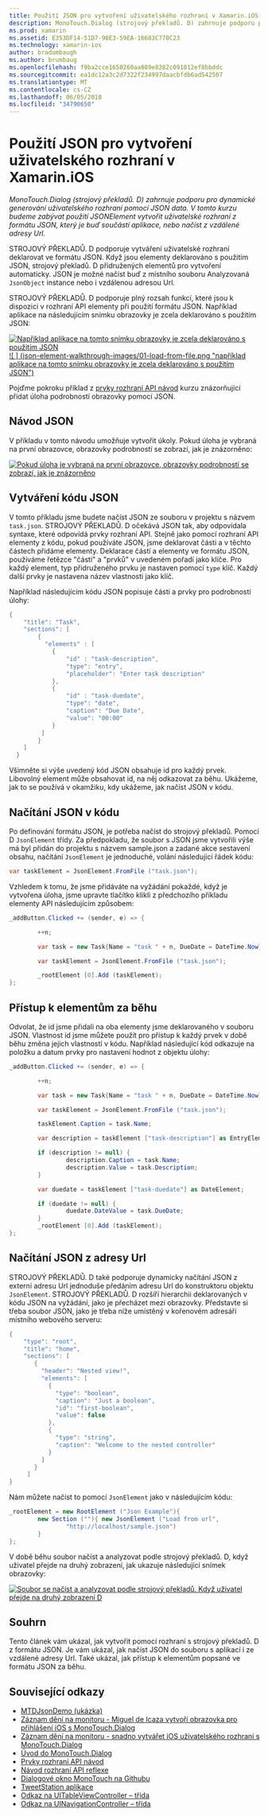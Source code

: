 ```yaml
---
title: Použití JSON pro vytvoření uživatelského rozhraní v Xamarin.iOS
description: MonoTouch.Dialog (strojový překladů. D) zahrnuje podporu pro dynamické generování uživatelského rozhraní pomocí JSON data. V tomto kurzu budeme zabývat použití JSONElement vytvořit uživatelské rozhraní z formátu JSON, který je buď součástí aplikace, nebo načíst z vzdálené adresy Url.
ms.prod: xamarin
ms.assetid: E353DF14-51D7-98E3-59EA-16683C770C23
ms.technology: xamarin-ios
author: bradumbaugh
ms.author: brumbaug
ms.openlocfilehash: f9ba2cce1650260aa889e8282c091012ef8bbddc
ms.sourcegitcommit: ea1dc12a3c2d7322f234997daacbfdb6ad542507
ms.translationtype: MT
ms.contentlocale: cs-CZ
ms.lasthandoff: 06/05/2018
ms.locfileid: "34790650"
---
```

# <a name="using-json-to-create-a-user-interface-in-xamarinios"></a>Použití JSON pro vytvoření uživatelského rozhraní v Xamarin.iOS

_MonoTouch.Dialog (strojový překladů. D) zahrnuje podporu pro dynamické generování uživatelského rozhraní pomocí JSON data. V tomto kurzu budeme zabývat použití JSONElement vytvořit uživatelské rozhraní z formátu JSON, který je buď součástí aplikace, nebo načíst z vzdálené adresy Url._

STROJOVÝ PŘEKLADŮ. D podporuje vytváření uživatelské rozhraní deklarovat ve formátu JSON. Když jsou elementy deklarováno s použitím JSON, strojový překladů. D přidružených elementů pro vytvoření automaticky. JSON je možné načíst buď z místního souboru Analyzovaná `JsonObject` instance nebo i vzdálenou adresou Url.

STROJOVÝ PŘEKLADŮ. D podporuje plný rozsah funkcí, které jsou k dispozici v rozhraní API elementy při použití formátu JSON. Například aplikace na následujícím snímku obrazovky je zcela deklarováno s použitím JSON:

[![](json-element-walkthrough-images/01-load-from-file.png "Například aplikace na tomto snímku obrazovky je zcela deklarováno s použitím JSON") ](json-element-walkthrough-images/01-load-from-file.png#lightbox) [ ![ ] (json-element-walkthrough-images/01-load-from-file.png "například aplikace na tomto snímku obrazovky je zcela deklarováno s použitím JSON")](json-element-walkthrough-images/01-load-from-file.png#lightbox)

Pojďme pokroku příklad z [prvky rozhraní API návod](~/ios/user-interface/monotouch.dialog/elements-api-walkthrough.md) kurzu znázorňující přidat úloha podrobností obrazovky pomocí JSON.

## <a name="json-walkthrough"></a>Návod JSON

V příkladu v tomto návodu umožňuje vytvořit úkoly. Pokud úloha je vybraná na první obrazovce, obrazovky podrobností se zobrazí, jak je znázorněno:

 [![](json-element-walkthrough-images/03-task-list.png "Pokud úloha je vybraná na první obrazovce, obrazovky podrobností se zobrazí, jak je znázorněno")](json-element-walkthrough-images/03-task-list.png#lightbox)

## <a name="creating-the-json"></a>Vytváření kódu JSON

V tomto příkladu jsme budete načíst JSON ze souboru v projektu s názvem `task.json`. STROJOVÝ PŘEKLADŮ. D očekává JSON tak, aby odpovídala syntaxe, které odpovídá prvky rozhraní API. Stejně jako pomocí rozhraní API elementy z kódu, pokud používáte JSON, jsme deklarovat části a v těchto částech přidáme elementy. Deklarace částí a elementy ve formátu JSON, používáme řetězce "části" a "prvků" v uvedeném pořadí jako klíče. Pro každý element, typ přidruženého prvku je nastaven pomocí `type` klíč. Každý další prvky je nastavena název vlastnosti jako klíč.

Například následujícím kódu JSON popisuje části a prvky pro podrobnosti úlohy:

```csharp
{
    "title": "Task",
    "sections": [
        {
          "elements" : [
            {
                "id" : "task-description",
                "type": "entry",
                "placeholder": "Enter task description"
            },
            {
                "id" : "task-duedate",
                "type": "date",
                "caption": "Due Date",
                "value": "00:00"
            }
         ]
        }
    ]
  }
```

Všimněte si výše uvedený kód JSON obsahuje id pro každý prvek. Libovolný element může obsahovat id, na něj odkazovat za běhu. Ukážeme, jak to se používá v okamžiku, kdy ukážeme, jak načíst JSON v kódu.

 <a name="Loading_the_JSON_in_Code" />


## <a name="loading-the-json-in-code"></a>Načítání JSON v kódu

Po definování formátu JSON, je potřeba načíst do strojový překladů. Pomocí D `JsonElement` třídy. Za předpokladu, že soubor s JSON jsme vytvořili výše má byl přidán do projektu s názvem sample.json a zadané akce sestavení obsahu, načítání `JsonElement` je jednoduché, volání následující řádek kódu:

```csharp
var taskElement = JsonElement.FromFile ("task.json");
```

Vzhledem k tomu, že jsme přidáváte na vyžádání pokaždé, když je vytvořena úloha, jsme upravte tlačítko klikli z předchozího příkladu elementy API následujícím způsobem:

```csharp
_addButton.Clicked += (sender, e) => {

        ++n;

        var task = new Task{Name = "task " + n, DueDate = DateTime.Now};

        var taskElement = JsonElement.FromFile ("task.json");

        _rootElement [0].Add (taskElement);
};
```

 <a name="Accessing_Elements_at_Runtime" />


## <a name="accessing-elements-at-runtime"></a>Přístup k elementům za běhu

Odvolat, že id jsme přidali na oba elementy jsme deklarovaného v souboru JSON. Vlastnost id jsme můžete použít pro přístup k každý prvek v době běhu změna jejich vlastností v kódu. Například následující kód odkazuje na položku a datum prvky pro nastavení hodnot z objektu úlohy:

```csharp
_addButton.Clicked += (sender, e) => {

        ++n;

        var task = new Task{Name = "task " + n, DueDate = DateTime.Now};

        var taskElement = JsonElement.FromFile ("task.json");

        taskElement.Caption = task.Name;

        var description = taskElement ["task-description"] as EntryElement;

        if (description != null) {
                description.Caption = task.Name;
                description.Value = task.Description;       
        }

        var duedate = taskElement ["task-duedate"] as DateElement;

        if (duedate != null) {                
                duedate.DateValue = task.DueDate;
        }
        _rootElement [0].Add (taskElement);
};
```

 <a name="Loading_JSON_from_a_Url" />


## <a name="loading-json-from-a-url"></a>Načítání JSON z adresy Url

STROJOVÝ PŘEKLADŮ. D také podporuje dynamicky načítání JSON z externí adresu Url jednoduše předáním adresu Url do konstruktoru objektu `JsonElement`. STROJOVÝ PŘEKLADŮ. D rozšíří hierarchii deklarovaných v kódu JSON na vyžádání, jako je přecházet mezi obrazovky. Představte si třeba soubor JSON, jako je třeba níže umístěný v kořenovém adresáři místního webového serveru:

```csharp
{
    "type": "root",
    "title": "home",
    "sections": [
       {
         "header": "Nested view!",
         "elements": [
           {
             "type": "boolean",
             "caption": "Just a boolean",
             "id": "first-boolean",
             "value": false
           },
           {
             "type": "string",
             "caption": "Welcome to the nested controller"
           }
         ]
       }
     ]
}
```

Nám můžete načíst to pomocí `JsonElement` jako v následujícím kódu:

```csharp
_rootElement = new RootElement ("Json Example"){
        new Section (""){ new JsonElement ("Load from url",
                "http://localhost/sample.json")
        }
};
```

V době běhu soubor načíst a analyzovat podle strojový překladů. D, když uživatel přejde na druhý zobrazení, jak ukazuje následující snímek obrazovky:

 [![](json-element-walkthrough-images/04-json-web-example.png "Soubor se načíst a analyzovat podle strojový překladů. Když uživatel přejde na druhý zobrazení D")](json-element-walkthrough-images/04-json-web-example.png#lightbox)

 <a name="Summary" />


## <a name="summary"></a>Souhrn

Tento článek vám ukázal, jak vytvořit pomocí rozhraní s strojový překladů. D z formátu JSON. Je vám ukázal, jak načíst JSON do souboru s aplikací i ze vzdálené adresy Url. Také ukázal, jak přístup k elementům popsané ve formátu JSON za běhu.


## <a name="related-links"></a>Související odkazy

- [MTDJsonDemo (ukázka)](https://developer.xamarin.com/samples/MTDJsonDemo/)
- [Záznam dění na monitoru - Miguel de Icaza vytvoří obrazovka pro přihlášení iOS s MonoTouch.Dialog](http://youtu.be/3butqB1EG0c)
- [Záznam dění na monitoru - snadno vytvářet iOS uživatelského rozhraní s MonoTouch.Dialog](http://youtu.be/j7OC5r8ZkYg)
- [Úvod do MonoTouch.Dialog](~/ios/user-interface/monotouch.dialog/index.md)
- [Prvky rozhraní API návod](~/ios/user-interface/monotouch.dialog/elements-api-walkthrough.md)
- [Návod rozhraní API reflexe](~/ios/user-interface/monotouch.dialog/reflection-api-walkthrough.md)
- [Dialogové okno MonoTouch na Githubu](https://github.com/migueldeicaza/MonoTouch.Dialog)
- [TweetStation aplikace](https://github.com/migueldeicaza/TweetStation)
- [Odkaz na UITableViewController – třída](http://developer.apple.com/library/ios/#DOCUMENTATION/UIKit/Reference/UITableViewController_Class/Reference/Reference.html)
- [Odkaz na UINavigationController – třída](http://developer.apple.com/library/ios/#documentation/UIKit/Reference/UINavigationController_Class/Reference/Reference.html)
